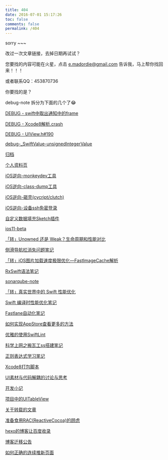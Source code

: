 ```yaml
---
title: 404
date: 2016-07-01 15:17:26
toc: false
comments: false
permalink: /404
---
```

sorry ~~~

改过一次文章链接，去掉日期再试试？

您要找的内容可能在火星，点击 [e.madordie@gmail.com](mailto:e.madordie@gmail.com) 告诉我，马上帮你找回来！！！

或者联系QQ：453870736

你要找的是？

debug-note 拆分为下面的几个了😂

[DEBUG - swift中取出通知中的frame](../debug-swift-notifa-frame/)

[DEBUG - Xcode8解析.crash](../debug-xcode8-analysis-crash-file/)

[DEBUG - UIView.h#190](../debug-uiview-m-190/)

[debug-_SwiftValue-unsignedIntegerValue](../debug-SwiftValue-unsignedIntegerValue/)

[归档](../archives/)

[个人资料页](../about-me/)

[iOS逆向-monkeydev工具](../reverse-ios-monkeydev/)

[iOS逆向-class-dump工具](../reverse-ios-class-dump/)

[iOS逆向-砸壳(cycript/clutch)](../reverse-ios-dump-decrypted/)

[iOS逆向-设备ssh免密登录](../reverse-ios-ssh/)

[自定义数据填充Sketch插件](../format-sketchplugin/)

[ios11-beta](../ios11-beta/)

[「转」Unowned 还是 Weak？生命周期和性能对比](../swiftgg-unowned-or-weak-lifetime-and-performance/)

[侧滑导航栏消失问题笔记](../push-pop-navigation-bar-hidden/)

[「转」iOS图片加载速度极限优化—FastImageCache解析](../bang-fastimagecache/)

[RxSwift语法笔记](../rx-dictionary/)

[sonarqube-note](../sonarqube-note/)

[「转」真实世界中的 Swift 性能优化](../real-world-swift-performance/)

[Swift 编译时性能优化笔记](../swift-build-times/)

[Fastlane自动化笔记](../fastlane-note/)

[如何实现AppStore查看更多的方法](../uitextkit-ellipsis-sth-at-the-end/)

[优雅的使用SwiftLint](../elegant-to-use-swiftlint/)

[科学上网之搬瓦工ss搭建笔记](../bandwagonhost-note/)

[正则表达式学习笔记](../bruch-up-regular-expressions/)

[Xcode8打包脚本](../build-ipa-sh/)

[UI素材与代码解耦的讨论与思考](../ui-source-and-code-decoupling/)

[开发小记](../note/)

[项目中的UITableView](../about-project-tableview/)

[关于转载的文章](../about-reprint-article/)

[准备食用RAC(ReactiveCocoa)的顾虑](../reactivecocoa-ready-to-use/)

[hexo的博客让百度收录](../use-hexo-setup-blog/)

[博客迁移公告](../about-change-blog/)

[如何正确的连续推新页面](../push-queue-for-navigation/)
